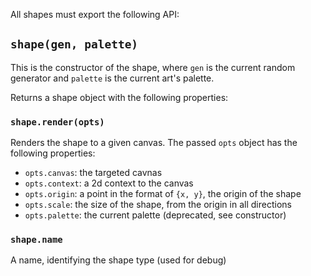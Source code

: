 All shapes must export the following API:

## `shape(gen, palette)`

This is the constructor of the shape, where `gen` is the current random generator and `palette` is the current art's palette.

Returns a shape object with the following properties:

### `shape.render(opts)`

Renders the shape to a given canvas. The passed `opts` object has the following properties:

 - `opts.canvas`: the targeted cavnas
 - `opts.context`: a 2d context to the canvas
 - `opts.origin`: a point in the format of `{x, y}`, the origin of the shape
 - `opts.scale`: the size of the shape, from the origin in all directions
 - `opts.palette`: the current palette (deprecated, see constructor)

### `shape.name`

A name, identifying the shape type (used for debug)
